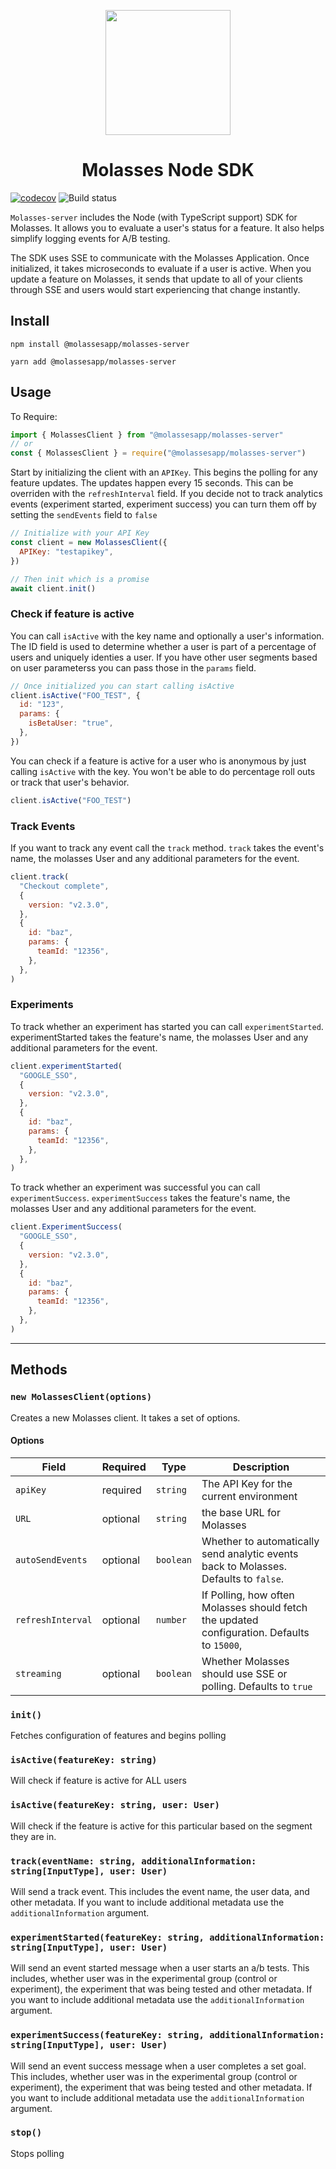 <p align="center">
<img src="https://raw.githubusercontent.com/molassesapp/molasses-go/main/logo.png" style="margin: 0px auto;" width="200"/></p>

<h1 align="center">Molasses Node SDK</h1>

[![codecov](https://codecov.io/gh/molassesapp/molasses-node/branch/main/graph/badge.svg)](https://codecov.io/gh/molassesapp/molasses-node) ![Build status](https://github.com/molassesapp/molasses-node/workflows/Node.js%20CI/badge.svg)

`Molasses-server` includes the Node (with TypeScript support) SDK for Molasses. It allows you to evaluate a user's status for a feature. It also helps simplify logging events for A/B testing.

The SDK uses SSE to communicate with the Molasses Application. Once initialized, it takes microseconds to evaluate if a user is active. When you update a feature on Molasses, it sends that update to all of your clients through SSE and users would start experiencing that change instantly.

## Install

`npm install @molassesapp/molasses-server`

`yarn add @molassesapp/molasses-server`

## Usage

To Require:

```js
import { MolassesClient } from "@molassesapp/molasses-server"
// or
const { MolassesClient } = require("@molassesapp/molasses-server")
```

Start by initializing the client with an `APIKey`. This begins the polling for any feature updates. The updates happen every 15 seconds. This can be overriden with the `refreshInterval` field. If you decide not to track analytics events (experiment started, experiment success) you can turn them off by setting the `sendEvents` field to `false`

```js
// Initialize with your API Key
const client = new MolassesClient({
  APIKey: "testapikey",
})

// Then init which is a promise
await client.init()
```

### Check if feature is active

You can call `isActive` with the key name and optionally a user's information. The ID field is used to determine whether a user is part of a percentage of users and uniquely identies a user. If you have other user segments based on user parameterss you can pass those in the `params` field.

```js
// Once initialized you can start calling isActive
client.isActive("FOO_TEST", {
  id: "123",
  params: {
    isBetaUser: "true",
  },
})
```

You can check if a feature is active for a user who is anonymous by just calling `isActive` with the key. You won't be able to do percentage roll outs or track that user's behavior.

```js
client.isActive("FOO_TEST")
```

### Track Events

If you want to track any event call the `track` method. `track` takes the event's name, the molasses User and any additional parameters for the event.

```js
client.track(
  "Checkout complete",
  {
    version: "v2.3.0",
  },
  {
    id: "baz",
    params: {
      teamId: "12356",
    },
  },
)
```

### Experiments

To track whether an experiment has started you can call `experimentStarted`. experimentStarted takes the feature's name, the molasses User and any additional parameters for the event.

```js
client.experimentStarted(
  "GOOGLE_SSO",
  {
    version: "v2.3.0",
  },
  {
    id: "baz",
    params: {
      teamId: "12356",
    },
  },
)
```

To track whether an experiment was successful you can call `experimentSuccess`. `experimentSuccess` takes the feature's name, the molasses User and any additional parameters for the event.

```js
client.ExperimentSuccess(
  "GOOGLE_SSO",
  {
    version: "v2.3.0",
  },
  {
    id: "baz",
    params: {
      teamId: "12356",
    },
  },
)
```

---

## Methods

### `new MolassesClient(options)`

Creates a new Molasses client. It takes a set of options.

#### Options

| Field             | Required | Type      | Description                                                                                 |
| ----------------- | -------- | --------- | ------------------------------------------------------------------------------------------- |
| `apiKey`          | required | `string`  | The API Key for the current environment                                                     |
| `URL`             | optional | `string`  | the base URL for Molasses                                                                   |
| `autoSendEvents`  | optional | `boolean` | Whether to automatically send analytic events back to Molasses. Defaults to `false`.        |
| `refreshInterval` | optional | `number`  | If Polling, how often Molasses should fetch the updated configuration. Defaults to `15000`, |
| `streaming`       | optional | `boolean` | Whether Molasses should use SSE or polling. Defaults to `true`                              |

### `init()`

Fetches configuration of features and begins polling

### `isActive(featureKey: string)`

Will check if feature is active for ALL users

### `isActive(featureKey: string, user: User)`

Will check if the feature is active for this particular based on the segment they are in.

### `track(eventName: string, additionalInformation: string[InputType], user: User)`

Will send a track event. This includes the event name, the user data, and other metadata. If you want to include additional metadata use the `additionalInformation` argument.

### `experimentStarted(featureKey: string, additionalInformation: string[InputType], user: User)`

Will send an event started message when a user starts an a/b tests. This includes, whether user was in the experimental group (control or experiment), the experiment that was being tested and other metadata. If you want to include additional metadata use the `additionalInformation` argument.

### `experimentSuccess(featureKey: string, additionalInformation: string[InputType], user: User)`

Will send an event success message when a user completes a set goal. This includes, whether user was in the experimental group (control or experiment), the experiment that was being tested and other metadata. If you want to include additional metadata use the `additionalInformation` argument.

### `stop()`

Stops polling

```

```
